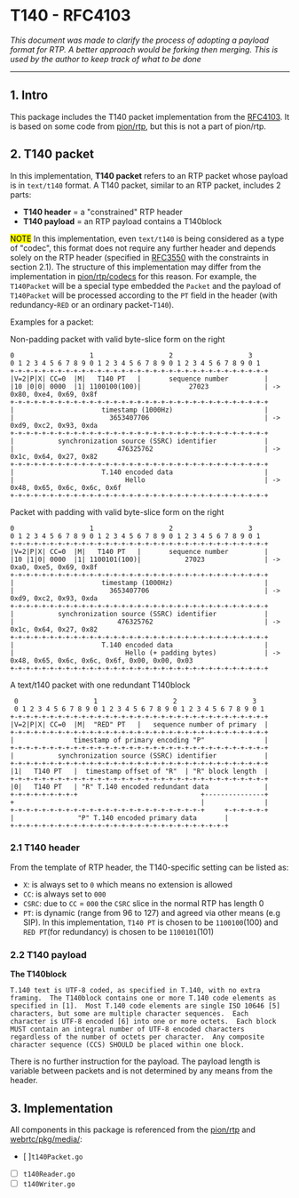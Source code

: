# T140 - RFC4103
*This document was made to clarify the process of adopting a payload format for RTP.*
*A better approach would be forking then merging.*
*This is used by the author to keep track of what to be done*
___

## 1. Intro
This package includes the T140 packet implementation from the [RFC4103](https://datatracker.ietf.org/doc/html/rfc4103).
It is based on some code from [pion/rtp](https://github.com/pion/rtp), but this is not a part of pion/rtp.

## 2. T140 packet
In this implementation, **T140 packet** refers to an RTP packet whose payload is in `text/t140` format.
A T140 packet, similar to an RTP packet, includes 2 parts:
- **T140 header** = a "constrained" RTP header
- **T140 payload** = an RTP payload contains a T140block

<mark>NOTE</mark> In this implementation, even `text/t140` is being considered as a type of "codec", this format does not require any further header and depends solely on the RTP header (specified in [RFC3550](https://datatracker.ietf.org/doc/html/rfc3550) with the constraints in section 2.1). The structure of this implementation may differ from the implementation in [pion/rtp/codecs](https://github.com/pion/rtp/tree/master/codecs) for this reason. For example, the `T140Packet` will be a special type embedded the `Packet` and the payload of `T140Packet` will be processed according to the `PT` field in the header (with redundancy-`RED` or an ordinary packet-`T140`).

Examples for a packet:

Non-padding packet with valid byte-slice form on the right
```
0                   1                   2                   3
0 1 2 3 4 5 6 7 8 9 0 1 2 3 4 5 6 7 8 9 0 1 2 3 4 5 6 7 8 9 0 1
+-+-+-+-+-+-+-+-+-+-+-+-+-+-+-+-+-+-+-+-+-+-+-+-+-+-+-+-+-+-+-+-+
|V=2|P|X| CC=0  |M|   T140 PT   |       sequence number         |
|10 |0|0| 0000  |1| 1100100(100)|            27023              | -> 0x80, 0xe4, 0x69, 0x8f
+-+-+-+-+-+-+-+-+-+-+-+-+-+-+-+-+-+-+-+-+-+-+-+-+-+-+-+-+-+-+-+-+
|                      timestamp (1000Hz)                       |
|                        3653407706                             | -> 0xd9, 0xc2, 0x93, 0xda
+-+-+-+-+-+-+-+-+-+-+-+-+-+-+-+-+-+-+-+-+-+-+-+-+-+-+-+-+-+-+-+-+
|           synchronization source (SSRC) identifier            |
|                          476325762                            | -> 0x1c, 0x64, 0x27, 0x82
+-+-+-+-+-+-+-+-+-+-+-+-+-+-+-+-+-+-+-+-+-+-+-+-+-+-+-+-+-+-+-+-+
|                      T.140 encoded data                       |
|                            Hello                              | -> 0x48, 0x65, 0x6c, 0x6c, 0x6f
+-+-+-+-+-+-+-+-+-+-+-+-+-+-+-+-+-+-+-+-+-+-+-+-+-+-+-+-+-+-+-+-+
```

Packet with padding with valid byte-slice form on the right
```
0                   1                   2                   3
0 1 2 3 4 5 6 7 8 9 0 1 2 3 4 5 6 7 8 9 0 1 2 3 4 5 6 7 8 9 0 1
+-+-+-+-+-+-+-+-+-+-+-+-+-+-+-+-+-+-+-+-+-+-+-+-+-+-+-+-+-+-+-+-+
|V=2|P|X| CC=0  |M|   T140 PT   |       sequence number         |
|10 |1|0| 0000  |1| 1100101(100)|           27023               | -> 0xa0, 0xe5, 0x69, 0x8f
+-+-+-+-+-+-+-+-+-+-+-+-+-+-+-+-+-+-+-+-+-+-+-+-+-+-+-+-+-+-+-+-+
|                      timestamp (1000Hz)                       |
|                        3653407706                             | -> 0xd9, 0xc2, 0x93, 0xda
+-+-+-+-+-+-+-+-+-+-+-+-+-+-+-+-+-+-+-+-+-+-+-+-+-+-+-+-+-+-+-+-+
|           synchronization source (SSRC) identifier            |
|                          476325762                            | -> 0x1c, 0x64, 0x27, 0x82
+-+-+-+-+-+-+-+-+-+-+-+-+-+-+-+-+-+-+-+-+-+-+-+-+-+-+-+-+-+-+-+-+
|                      T.140 encoded data                       |
|                            Hello (+ padding bytes)            | -> 0x48, 0x65, 0x6c, 0x6c, 0x6f, 0x00, 0x00, 0x03
+-+-+-+-+-+-+-+-+-+-+-+-+-+-+-+-+-+-+-+-+-+-+-+-+-+-+-+-+-+-+-+-+

```

A text/t140 packet with one redundant T140block
```
 0                   1                   2                   3
 0 1 2 3 4 5 6 7 8 9 0 1 2 3 4 5 6 7 8 9 0 1 2 3 4 5 6 7 8 9 0 1
+-+-+-+-+-+-+-+-+-+-+-+-+-+-+-+-+-+-+-+-+-+-+-+-+-+-+-+-+-+-+-+-+
|V=2|P|X| CC=0  |M|  "RED" PT   |   sequence number of primary  |
+-+-+-+-+-+-+-+-+-+-+-+-+-+-+-+-+-+-+-+-+-+-+-+-+-+-+-+-+-+-+-+-+
|               timestamp of primary encoding "P"               |
+-+-+-+-+-+-+-+-+-+-+-+-+-+-+-+-+-+-+-+-+-+-+-+-+-+-+-+-+-+-+-+-+
|           synchronization source (SSRC) identifier            |
+-+-+-+-+-+-+-+-+-+-+-+-+-+-+-+-+-+-+-+-+-+-+-+-+-+-+-+-+-+-+-+-+
|1|   T140 PT   |  timestamp offset of "R"  | "R" block length  |
+-+-+-+-+-+-+-+-+-+-+-+-+-+-+-+-+-+-+-+-+-+-+-+-+-+-+-+-+-+-+-+-+
|0|   T140 PT   | "R" T.140 encoded redundant data              |
+-+-+-+-+-+-+-+-+                               +---------------+
+                                               |               |
+-+-+-+-+-+-+-+-+-+-+-+-+-+-+-+-+-+-+-+-+-+-+-+-+     +-+-+-+-+-+
|                "P" T.140 encoded primary data       |
+-+-+-+-+-+-+-+-+-+-+-+-+-+-+-+-+-+-+-+-+-+-+-+-+-+-+-+
```

### 2.1 T140 header
From the template of RTP header, the T140-specific setting can be listed as:
- `X`: is always set to `0` which means no extension is allowed
- `CC`: is always set to `000`
- `CSRC`: due to `CC` = `000` the `CSRC` slice in the normal RTP has length 0
- `PT`: is dynamic (range from 96 to 127) and agreed via other means (e.g SIP). In this implementation, `T140 PT` is chosen to be `1100100`(100) and `RED PT`(for redundancy) is chosen to be `1100101`(101)

### 2.2 T140 payload
**The T140block**

    T.140 text is UTF-8 coded, as specified in T.140, with no extra
    framing.  The T140block contains one or more T.140 code elements as
    specified in [1].  Most T.140 code elements are single ISO 10646 [5]
    characters, but some are multiple character sequences.  Each
    character is UTF-8 encoded [6] into one or more octets.  Each block
    MUST contain an integral number of UTF-8 encoded characters
    regardless of the number of octets per character.  Any composite
    character sequence (CCS) SHOULD be placed within one block.

There is no further instruction for the payload. The payload length is variable between packets and is not determined by any means from the header.


## 3. Implementation
All components in this package is referenced from the [pion/rtp](https://github.com/pion/rtp) and [webrtc/pkg/media/](https://github.com/pion/webrtc/tree/master/pkg/media):
- [ ]`t140Packet.go`
- [ ] `t140Reader.go`
- [ ] `t140Writer.go`